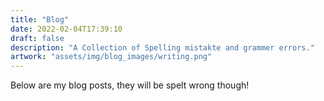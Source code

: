 ```yaml
---
title: "Blog"
date: 2022-02-04T17:39:10
draft: false
description: "A Collection of Spelling mistakte and grammer errors."
artwork: "assets/img/blog_images/writing.png"
---
```

Below are my blog posts, they will be spelt wrong though!